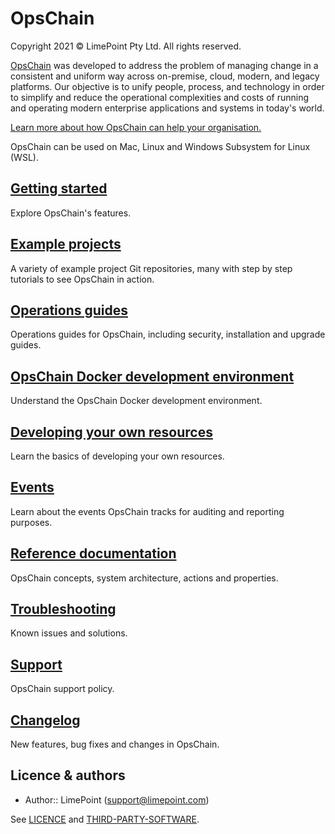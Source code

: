 # OpsChain

Copyright 2021 © LimePoint Pty Ltd. All rights reserved.

[OpsChain](https://opschain.io) was developed to address the problem of managing change in a consistent and uniform way across on-premise, cloud, modern, and legacy platforms. Our objective is to unify people, process, and technology in order to simplify and reduce the operational complexities and costs of running and operating modern enterprise applications and systems in today's world.

[Learn more about how OpsChain can help your organisation.](https://opschain.io/why)

OpsChain can be used on Mac, Linux and Windows Subsystem for Linux (WSL).

## [Getting started](getting_started/README.md)

Explore OpsChain's features.

## [Example projects](examples/README.md)

A variety of example project Git repositories, many with step by step tutorials to see OpsChain in action.

## [Operations guides](operations/README.md)

Operations guides for OpsChain, including security, installation and upgrade guides.

## [OpsChain Docker development environment](docker_development_environment.md)

Understand the OpsChain Docker development environment.

## [Developing your own resources](getting_started/developer.md#developing-resources)

Learn the basics of developing your own resources.

## [Events](events.md)

Learn about the events OpsChain tracks for auditing and reporting purposes.

## [Reference documentation](reference/README.md)

OpsChain concepts, system architecture, actions and properties.

## [Troubleshooting](troubleshooting.md)

Known issues and solutions.

## [Support](support.md)

OpsChain support policy.

## [Changelog](../CHANGELOG.md)

New features, bug fixes and changes in OpsChain.

## Licence & authors

- Author:: LimePoint (support@limepoint.com)

See [LICENCE](/LICENCE.md) and [THIRD-PARTY-SOFTWARE](/THIRD-PARTY-SOFTWARE).
